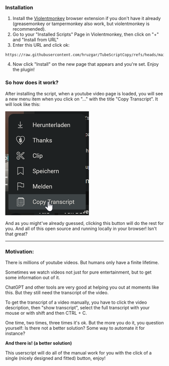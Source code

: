 ### Installation
1. Install the [Violentmonkey](https://violentmonkey.github.io/get-it/) browser extension if you don't have it already (greasemonkey or tampermonkey also work, but violentmonkey is recommended).
2. Go to your "Installed Scripts" Page in Violentmonkey, then click on "+" and "Install from URL"
3. Enter this URL and click ok:
```
https://raw.githubusercontent.com/hruzgar/TubeScriptCopy/refs/heads/main/TubeScriptCopy.js
```
4. Now click "Install" on the new page that appears and you're set. Enjoy the plugin!

### So how does it work?

After installing the script, when a youtube video page is loaded, you will see a new menu item when you click on "..." with the title "Copy Transcript". It will look like this:

![](https://github.com/hruzgar/TubeScriptCopy/blob/main/showcasee.png)

And as you might've already guessed, clicking this button will do the rest for you. And all of this open source and running locally in your browser! Isn't that great?

***

### Motivation:

There is millions of youtube videos. But humans only have a finite lifetime. 

Sometimes we watch videos not just for pure entertainment, but to get some information out of it. 

ChatGPT and other tools are very good at helping you out at moments like this. But they still need the transcript of the video.

To get the transcript of a video manually, you have to click the video description, then "show transcript", select the full transcript with your mouse or with shift and then CTRL + C.

One time, two times, three times it's ok. But the more you do it, you question yourself: Is there not a better solution? Some way to automate it for instance?

**And there is! (a better solution)**

This userscript will do all of the manual work for you with the click of a single (nicely designed and fitted) button, enjoy!





